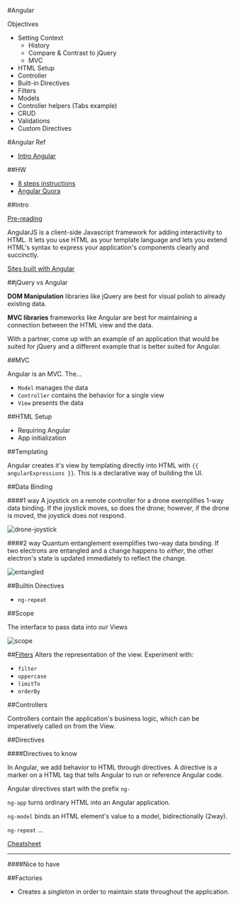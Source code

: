#Angular

Objectives 

* Setting Context
	* History
	* Compare & Contrast to jQuery
	* MVC
* HTML Setup
* Controller
* Built-in Directives
* Filters
* Models
* Controller helpers (Tabs example)
* CRUD
* Validations
* Custom Directives


#Angular Ref

* [Intro Angular](https://github.com/sf-wdi-17/notes/blob/master/lectures/week-10/_1_monday/dusk/intro_to_angular.md)


##HW
* [8 steps instructions](https://github.com/sf-wdi-17/notes/blob/master/lectures/week-10/_1_monday/dusk/eight_step_angular.md)
* [Angular Quora](https://github.com/sf-wdi-17/notes/blob/master/lectures/week-10/_4_thursday/dusk/ANGULAR_%E2%99%A5_RAILS.md)


##Intro

[Pre-reading](https://docs.angularjs.org/guide/introduction
)

AngularJS is a client-side Javascript framework for adding interactivity to HTML. It lets you use HTML as your template language and lets you extend HTML's syntax to express your application's components clearly and succinctly.

[Sites built with Angular](https://builtwith.angularjs.org/)

##jQuery vs Angular

**DOM Manipulation** libraries like jQuery are best for visual polish to already existing data.

**MVC libraries** frameworks like Angular are best for maintaining a connection between the HTML view and the data.

With a partner, come up with an example of an application that would be suited for jQuery and a different example that is better suited for Angular.

##MVC

Angular is an MVC. The...

* `Model` manages the data
* `Controller` contains the behavior for a single view
* `View` presents the data

##HTML Setup

* Requiring Angular
* App initialization

##Templating

Angular creates it's view by templating directly into HTML with `{{ angularExpressions }}`. This is a declarative way of building the UI.

##Data Binding

####1 way
A joystick on a remote controller for a drone exemplifies 1-way data binding. If the joystick moves, so does the drone; however, if the drone is moved, the joystick does not respond.

![drone-joystick](http://robohub.org/wp-content/uploads/2013/01/ARDroneJoystickControl.png)

####2 way
Quantum entanglement exemplifies two-way data binding. If two electrons are entangled and a change happens to *either*, the other electron's state is updated immediately to reflect the change.

![entangled](http://www.geekpause.com/wp-content/uploads/2014/08/quantum-entanglement1.png)

##Builtin Directives

* `ng-repeat`

##Scope

The interface to pass data into our Views

![scope](http://devgirl.org/wp-content/uploads/2013/03/concepts-controller.png)

##[Filters](https://docs.angularjs.org/api/ng/filter)
Alters the representation of the view. Experiment with: 

* `filter`
* `uppercase`
* `limitTo`
* `orderBy`

##Controllers

Controllers contain the application's business logic, which can be imperatively called on from the View.

##Directives


####Directives to know

In Angular, we add behavior to HTML through directives. A directive is a marker on a HTML tag that tells Angular to run or reference Angular code.

Angular directives start with the prefix `ng-`

`ng-app` turns ordinary HTML into an Angular application.

`ng-model` binds an HTML element's value to a model, bidirectionally (2way).

`ng-repeat` ...

[Cheatsheet](http://www.cheatography.com/proloser/cheat-sheets/angularjs/)


---
####Nice to have

##Factories

* Creates a *singleton* in order to maintain state throughout the application.



